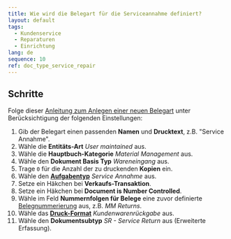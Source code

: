 ```yaml
---
title: Wie wird die Belegart für die Serviceannahme definiert?
layout: default
tags:
  - Kun­den­ser­vice
  - Reparaturen
  - Einrichtung
lang: de
sequence: 10
ref: doc_type_service_repair
---
```


## Schritte
Folge dieser [Anleitung zum Anlegen einer neuen Belegart](Belegart_neu_definieren) unter Berücksichtigung der folgenden Einstellungen:
1. Gib der Belegart einen passenden **Namen** und **Drucktext**, z.B. "Service Annahme".
1. Wähle die **Entitäts-Art** *User maintained* aus.
1. Wähle die **Hauptbuch-Kategorie** *Material Management* aus.
1. Wähle den **Dokument Basis Typ** *Wareneingang* aus.
1. Trage `0` für die Anzahl der zu druckenden **Kopien** ein.
1. Wähle den [**Aufgabentyp**](Aufgabentyp_anlegen) *Service Annahme* aus.
1. Setze ein Häkchen bei **Verkaufs-Transaktion**.
1. Setze ein Häkchen bei **Document is Number Controlled**.
1. Wähle im Feld **Nummernfolgen für Belege** eine zuvor definierte [Belegnummerierung](Belegnummern_definieren) aus, z.B. *MM Returns*.
1. Wähle das [**Druck-Format**](Druckformat_anlegen) *Kundenwarenrückgabe* aus.
1. Wähle den **Dokumentsubtyp** *SR - Service Return* aus (Erweiterte Erfassung).
